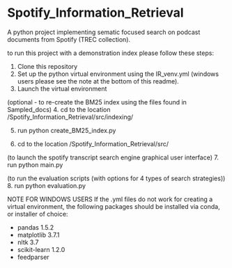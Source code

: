 # Spotify_Information_Retrieval
A python project implementing sematic focused search on podcast documents from Spotify (TREC collection).

to run this project with a demonstration index please follow these steps:
1. Clone this repository
2. Set up the python virtual environment using the IR_venv.yml (windows users please see the note at the bottom of this readme).
3. Launch the virtual environment

  (optional - to re-create the BM25 index using the files found in Sampled_docs)
  4.  cd to the location /Spotify_Information_Retrieval/src/indexing/
  
  5.  run python create_BM25_index.py

6. cd to the location /Spotify_Information_Retrieval/src/

(to launch the spotify transcript search engine graphical user interface)
7. run python main.py 

(to run the evaluation scripts (with options for 4 types of search strategies))
8. run python evaluation.py




NOTE FOR WINDOWS USERS
If the .yml files do not work for creating a virtual environment, the 
following packages should be installed via conda, or installer of choice:
- pandas 1.5.2
- matplotlib 3.7.1
- nltk 3.7
- scikit-learn 1.2.0
- feedparser 
